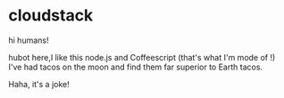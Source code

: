 # cloudstack

hi humans!

hubot here,I like this node.js and Coffeescript (that's what I'm mode of !)
I've had tacos on the moon and find them far superior to Earth tacos.

Haha, it's a joke! 
